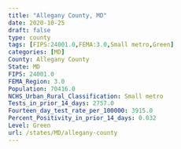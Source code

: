 ```yaml
---
title: "Allegany County, MD"
date: 2020-10-25
draft: false
type: county
tags: [FIPS:24001.0,FEMA:3.0,Small metro,Green]
categories: [MD]
County: Allegany County
State: MD
FIPS: 24001.0
FEMA_Region: 3.0
Population: 70416.0
NCHS_Urban_Rural_Classification: Small metro
Tests_in_prior_14_days: 2757.0
Fourteen_day_test_rate_per_100000: 3915.0
Percent_Positivity_in_prior_14_days: 0.032
Level: Green
url: /states/MD/allegany-county
---
```




